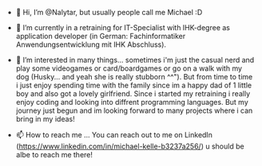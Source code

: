 - 👋 Hi, I’m @Nalytar, but usually people call me Michael :D

- 🌱 I’m currently in a retraining for IT-Specialist with IHK-degree as application developer (in German: Fachinformatiker Anwendungsentwicklung mit IHK Abschluss).

- 👀 I’m interested in many things... sometimes i'm just the casual nerd and play some videogames or card/boardgames
 or go on a walk with my dog (Husky... and yeah she is really stubborn ^^").
 But from time to time i just enjoy spending time with the family since im a happy dad of 1 little boy and also got a lovely girlfriend.
 Since i started my retraining i really enjoy coding and looking into diffrent programming languages.
 But my journey just begun and im looking forward to many projects where i can bring in my ideas!
 
- 📫 How to reach me ... You can reach out to me on LinkedIn (https://www.linkedin.com/in/michael-kelle-b3237a256/) u should be albe to reach me there!


<!---
Nalytar/Nalytar is a ✨ special ✨ repository because its `README.md` (this file) appears on your GitHub profile.
You can click the Preview link to take a look at your changes.
--->

